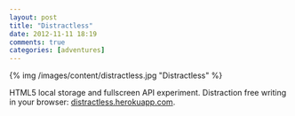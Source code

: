 ```yaml
---
layout: post
title: "Distractless"
date: 2012-11-11 18:19
comments: true
categories: [adventures]
---
```


<div class="thumbnail">
{% img /images/content/distractless.jpg "Distractless" %}
</div>

HTML5 local storage and fullscreen API experiment. Distraction free writing in your browser: <a href="http://distractless.herokuapp.com" target="_blank">distractless.herokuapp.com</a>.
